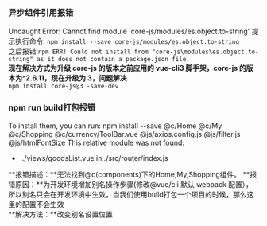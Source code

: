 ### 异步组件引用报错

Uncaught Error: Cannot find module 'core-js/modules/es.object.to-string'
提示执行命令:
`npm install --save core-js/modules/es.object.to-string`  
之后报错:`npm ERR! Could not install from "core-js\modules\es.object.to-string" as it does not contain a package.json file.`  
**现在解决方式为升级 core-js 的版本之前应用的 vue-cli3 脚手架，core-js 的版本为^2.6.11，现在升级为 3，问题解决**  
`npm install core-js@3 -save-dev`

### npm run build打包报错
To install them, you can run: npm install --save @c/Home @c/My @c/Shopping @c/currency/ToolBar.vue @js/axios.config.js @js/filter.js @js/htmlFontSize
This relative module was not found:
* ../views/goodsList.vue in ./src/router/index.js  

**报错描述：**无法找到@c(components)下的Home,My,Shopping组件。
**报错原因：**为开发环境增加别名操作步骤(修改@vue/cli 默认 webpack 配置），所以别名只会在开发环境中生效，当我们使用build打包一个项目的时候，那么这里的配置不会生效  
**解决方法：**改变别名设置位置